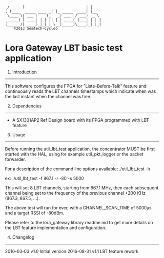 	 / _____)             _              | |    
	( (____  _____ ____ _| |_ _____  ____| |__  
	 \____ \| ___ |    (_   _) ___ |/ ___)  _ \ 
	 _____) ) ____| | | || |_| ____( (___| | | |
	(______/|_____)_|_|_| \__)_____)\____)_| |_|
		©2013 Semtech-Cycleo

Lora Gateway LBT basic test application
=======================================

1. Introduction
----------------

This software configures the FPGA for "Liste-Before-Talk" feature and
continuously reads the LBT channels timestamps which indicate when was the last
instant when the channel was free.

2. Dependencies
----------------

- A SX1301AP2 Ref Design board with its FPGA programmed with LBT feature

3. Usage
---------

Before running the util_lbt_test application, the concentrator MUST be first
started with the HAL, using for example util_pkt_logger or the packet forwarder.

For a description of the command line options available:
./util_lbt_test -h

ex:
./util_lbt_test -f 867.1 -r -80 -s 5000

This will set 8 LBT channels, starting from 867.1 MHz, then each subsequent
channel being set to the frequency of the previous channel +200 KHz (867.3,
867.5, ...).

The above test will run for ever, with a CHANNEL_SCAN_TIME of 5000µs
and a target RSSI of -80dBm.

Please refer to the lora_gateway library readme.md to get more details on the
LBT feature implementation and configuration.

4. Changelog
-------------

2016-03-03	v1.0	Initial version
2016-08-31	v1.1	LBT feature rework
